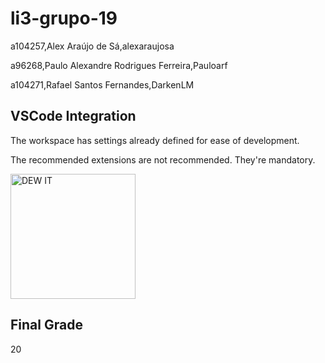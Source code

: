 # li3-grupo-19
a104257,Alex Araújo de Sá,alexaraujosa 

a96268,Paulo Alexandre Rodrigues Ferreira,Pauloarf 

a104271,Rafael Santos Fernandes,DarkenLM 

## VSCode Integration
The workspace has settings already defined for ease of development.

The recommended extensions are not recommended. They're mandatory.

<img src="./docs/repo/c75.png" alt="DEW IT" width="200"/>

## Final Grade
20
